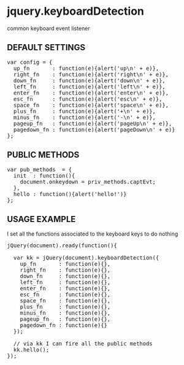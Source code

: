 jquery.keyboardDetection
========================

common keyboard event listener

DEFAULT SETTINGS
-------------------------------
<pre>
var config = {
  up_fn       : function(e){alert('up\n' + e)},
  right_fn    : function(e){alert('right\n' + e)},
  down_fn     : function(e){alert('down\n' + e)},
  left_fn     : function(e){alert('left\n' + e)},
  enter_fn    : function(e){alert('enter\n' + e)},
  esc_fn      : function(e){alert('esc\n' + e)},
  space_fn    : function(e){alert('space\n' + e)},
  plus_fn     : function(e){alert('+\n' + e)},
  minus_fn    : function(e){alert('-\n' + e)},
  pageup_fn   : function(e){alert('pageUp\n' + e)},
  pagedown_fn : function(e){alert('pageDown\n' + e)}
};
</pre>

PUBLIC METHODS
-------------------------------
<pre>
var pub_methods  = {
  init  : function(){
    document.onkeydown = priv_methods.captEvt;
  },
  hello : function(){alert('hello!')}
};
</pre>

USAGE EXAMPLE
-------------------------------
I set all the functions associated to the keyboard keys to do nothing
<pre>
jQuery(document).ready(function(){

  var kk = jQuery(document).keyboardDetection({
    up_fn       : function(e){},
    right_fn    : function(e){},
    down_fn     : function(e){},
    left_fn     : function(e){},
    enter_fn    : function(e){},
    esc_fn      : function(e){},
    space_fn    : function(e){},
    plus_fn     : function(e){},
    minus_fn    : function(e){},
    pageup_fn   : function(e){},
    pagedown_fn : function(e){}
  });

  // via kk I can fire all the public methods
  kk.hello();
});
</pre>